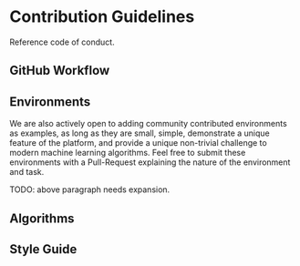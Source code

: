 # Contribution Guidelines

Reference code of conduct.

## GitHub Workflow

## Environments

We are also actively open to adding community contributed environments as 
examples, as long as they are small, simple, demonstrate a unique feature of 
the platform, and provide a unique non-trivial challenge to modern 
machine learning algorithms. Feel free to submit these environments with a
Pull-Request explaining the nature of the environment and task. 

TODO: above paragraph needs expansion.

## Algorithms

## Style Guide

